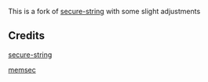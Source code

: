 This is a fork of [secure-string](https://github.com/ISibboI/secure-string) with some slight adjustments



## Credits
[secure-string](https://github.com/ISibboI/secure-string)

[memsec](https://github.com/quininer/memsec)